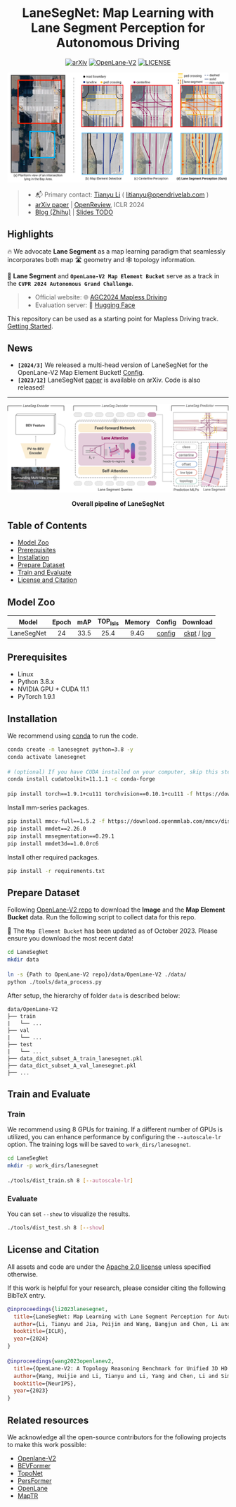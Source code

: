 <div align="center">

# LaneSegNet: Map Learning with Lane Segment Perception for Autonomous Driving

[![arXiv](https://img.shields.io/badge/arXiv-2312.16108-479ee2.svg)](https://arxiv.org/abs/2312.16108)
[![OpenLane-V2](https://img.shields.io/badge/GitHub-OpenLane--V2-blueviolet.svg)](https://github.com/OpenDriveLab/OpenLane-V2)
[![LICENSE](https://img.shields.io/badge/license-Apache_2.0-blue.svg)](./LICENSE)

![lanesegment](figs/lane_segment.jpg "Diagram of Lane Segment")

</div>

> - :mailbox_with_mail: Primary contact: [Tianyu Li](https://scholar.google.com/citations?user=X6vTmEMAAAAJ) ( litianyu@opendrivelab.com )
> - [arXiv paper](https://arxiv.org/abs/2312.16108) | [OpenReview](https://openreview.net/forum?id=LsURkIPYR5), ICLR 2024
> - [Blog (Zhihu)](https://zhuanlan.zhihu.com/p/678596087) | [Slides TODO]()

## Highlights

:fire: We advocate **Lane Segment** as a map learning paradigm that seamlessly incorporates both map :motorway: geometry and :spider_web: topology information.

:checkered_flag: **Lane Segment** and **`OpenLane-V2 Map Element Bucket`** serve as a track in the **`CVPR 2024 Autonomous Grand Challenge`**.

> - Official website: :globe_with_meridians: [AGC2024 Mapless Driving](https://opendrivelab.com/challenge2024/#mapless_driving)
> - Evaluation server: :hugs: [Hugging Face](https://huggingface.co/spaces/AGC2024/mapless-driving-2024)

This repository can be used as a starting point for Mapless Driving track. [Getting Started](#installation).



## News
- **`[2024/3]`** We released a multi-head version of LaneSegNet for the OpenLane-V2 Map Element Bucket! [Config](projects/configs/lanesegnet_r50_8x1_24e_olv2_subset_A_mapele_bucket.py).
- **`[2023/12]`** LaneSegNet [paper](https://arxiv.org/abs/2312.16108) is available on arXiv. Code is also released!

---

![method](figs/pipeline.png "Pipeline of LaneSegNet")

<div align="center">
<b>Overall pipeline of LaneSegNet</b>
</div>

## Table of Contents
- [Model Zoo](#model-zoo)
- [Prerequisites](#prerequisites)
- [Installation](#installation)
- [Prepare Dataset](#prepare-dataset)
- [Train and Evaluate](#train-and-evaluate)
- [License and Citation](#license-and-citation)

## Model Zoo

|   Model    | Epoch |  mAP  | TOP<sub>lsls</sub> | Memory | Config | Download |
| :--------: | :---: | :---: | :----------------: | :----: | :----: | :------: |
| LaneSegNet | 24 | 33.5 | 25.4 | 9.4G | [config](projects/configs/lanesegnet_r50_8x1_24e_olv2_subset_A.py) | [ckpt](https://huggingface.co/OpenDriveLab/lanesegnet_r50_8x1_24e_olv2_subset_A/resolve/main/lanesegnet_r50_8x1_24e_olv2_subset_A.pth) / [log](https://huggingface.co/OpenDriveLab/lanesegnet_r50_8x1_24e_olv2_subset_A/resolve/main/20231225_213951.log) |


## Prerequisites

- Linux
- Python 3.8.x
- NVIDIA GPU + CUDA 11.1
- PyTorch 1.9.1

## Installation

We recommend using [conda](https://docs.conda.io/en/latest/miniconda.html) to run the code.
```bash
conda create -n lanesegnet python=3.8 -y
conda activate lanesegnet

# (optional) If you have CUDA installed on your computer, skip this step.
conda install cudatoolkit=11.1.1 -c conda-forge

pip install torch==1.9.1+cu111 torchvision==0.10.1+cu111 -f https://download.pytorch.org/whl/torch_stable.html
```

Install mm-series packages.
```bash
pip install mmcv-full==1.5.2 -f https://download.openmmlab.com/mmcv/dist/cu111/torch1.9.0/index.html
pip install mmdet==2.26.0
pip install mmsegmentation==0.29.1
pip install mmdet3d==1.0.0rc6
```

Install other required packages.
```bash
pip install -r requirements.txt
```

## Prepare Dataset

Following [OpenLane-V2 repo](https://github.com/OpenDriveLab/OpenLane-V2/blob/v2.1.0/data) to download the **Image** and the **Map Element Bucket** data. Run the following script to collect data for this repo.

:bell: The `Map Element Bucket` has been updated as of October 2023. Please ensure you download the most recent data!

```bash
cd LaneSegNet
mkdir data

ln -s {Path to OpenLane-V2 repo}/data/OpenLane-V2 ./data/
python ./tools/data_process.py
```

After setup, the hierarchy of folder `data` is described below:
```
data/OpenLane-V2
├── train
|   └── ...
├── val
|   └── ...
├── test
|   └── ...
├── data_dict_subset_A_train_lanesegnet.pkl
├── data_dict_subset_A_val_lanesegnet.pkl
├── ...
```

## Train and Evaluate

### Train

We recommend using 8 GPUs for training. If a different number of GPUs is utilized, you can enhance performance by configuring the `--autoscale-lr` option. The training logs will be saved to `work_dirs/lanesegnet`.

```bash
cd LaneSegNet
mkdir -p work_dirs/lanesegnet

./tools/dist_train.sh 8 [--autoscale-lr]
```

### Evaluate
You can set `--show` to visualize the results.

```bash
./tools/dist_test.sh 8 [--show]
```

## License and Citation
All assets and code are under the [Apache 2.0 license](./LICENSE) unless specified otherwise.

If this work is helpful for your research, please consider citing the following BibTeX entry.

``` bibtex
@inproceedings{li2023lanesegnet,
  title={LaneSegNet: Map Learning with Lane Segment Perception for Autonomous Driving},
  author={Li, Tianyu and Jia, Peijin and Wang, Bangjun and Chen, Li and Jiang, Kun and Yan, Junchi and Li, Hongyang},
  booktitle={ICLR},
  year={2024}
}

@inproceedings{wang2023openlanev2,
  title={OpenLane-V2: A Topology Reasoning Benchmark for Unified 3D HD Mapping}, 
  author={Wang, Huijie and Li, Tianyu and Li, Yang and Chen, Li and Sima, Chonghao and Liu, Zhenbo and Wang, Bangjun and Jia, Peijin and Wang, Yuting and Jiang, Shengyin and Wen, Feng and Xu, Hang and Luo, Ping and Yan, Junchi and Zhang, Wei and Li, Hongyang},
  booktitle={NeurIPS},
  year={2023}
}
```

## Related resources

We acknowledge all the open-source contributors for the following projects to make this work possible:

- [Openlane-V2](https://github.com/OpenDriveLab/OpenLane-V2)
- [BEVFormer](https://github.com/fundamentalvision/BEVFormer)
- [TopoNet](https://github.com/OpenDriveLab/TopoNet)
- [PersFormer](https://github.com/OpenDriveLab/PersFormer_3DLane)
- [OpenLane](https://github.com/OpenDriveLab/OpenLane)
- [MapTR](https://github.com/hustvl/MapTR)
